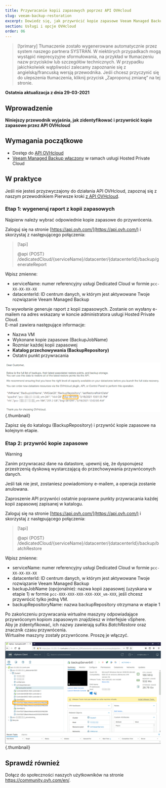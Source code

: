 ```yaml
---
title: Przywracanie kopii zapasowych poprzez API OVHcloud
slug: veeam-backup-restoration
excerpt: Dowiedz się, jak przywrócić kopie zapasowe Veeam Managed Backup za pośrednictwem API OVHcloud
section: Usługi i opcje OVHcloud
order: 06
---
```


> [!primary]
> Tłumaczenie zostało wygenerowane automatycznie przez system naszego partnera SYSTRAN. W niektórych przypadkach mogą wystąpić nieprecyzyjne sformułowania, na przykład w tłumaczeniu nazw przycisków lub szczegółów technicznych. W przypadku jakichkolwiek wątpliwości zalecamy zapoznanie się z angielską/francuską wersją przewodnika. Jeśli chcesz przyczynić się do ulepszenia tłumaczenia, kliknij przycisk „Zaproponuj zmianę” na tej stronie.
> 

**Ostatnia aktualizacja z dnia 29-03-2021**

## Wprowadzenie

**Niniejszy przewodnik wyjaśnia, jak zidentyfikować i przywrócić kopie zapasowe przez API OVHcloud**

## Wymagania początkowe

- Dostęp do [API OVHcloud](https://api.ovh.com/)
- [Veeam Managed Backup włączony](https://docs.ovh.com/gb/en/private-cloud/veeam-backup-as-a-service/) w ramach usługi Hosted Private Cloud

## W praktyce

Jeśli nie jesteś przyzwyczajony do działania API OVHcloud, zapoznaj się z naszym przewodnikiem Pierwsze kroki [z API OVHcloud](https://docs.ovh.com/gb/en/api/first-steps-with-ovh-api/).

### Etap 1: wygeneruj raport z kopii zapasowych

Najpierw należy wybrać odpowiednie kopie zapasowe do przywrócenia.

Zaloguj się na stronie [https://api.ovh.com/](https://api.ovh.com/) i skorzystaj z następującego połączenia:

> [!api]
>
> @api {POST} /dedicatedCloud/{serviceName}/datacenter/{datacenterId}/backup/generateReport

Wpisz zmienne:

- serviceName: numer referencyjny usługi Dedicated Cloud w formie `pcc-XX-XX-XX-XX`
- datacenterId: ID centrum danych, w którym jest aktywowane Twoje rozwiązanie Veeam Managed Backup

To wywołanie generuje raport z kopii zapasowych. Zostanie on wysłany e-mailem na adres wskazany w koncie administratora usługi Hosted Private Cloud.
<br>E-mail zawiera następujące informacje:

- Nazwa VM
- Wykonane kopie zapasowe (BackupJobName)
- Rozmiar każdej kopii zapasowej
- **Katalog przechowywania (BackupRepository)**
- Ostatni punkt przywracania

![email](images/backup-report-email2.png){.thumbnail}

Zapisz się do katalogu (BackupRepository) i przywróć kopie zapasowe na kolejnym etapie.

### Etap 2: przywróć kopie zapasowe

> [!warning]
>
> Zanim przywracasz dane na datastore, upewnij się, że dysponujesz przestrzenią dyskową wystarczającą do przechowywania przywróconych danych.
>
> Jeśli tak nie jest, zostaniesz powiadomiony e-mailem, a operacja zostanie anulowana.

Zaproszenie API przywróci ostatnie poprawne punkty przywracania każdej kopii zapasowej zapisanej w katalogu.

Zaloguj się na stronie [https://api.ovh.com/](https://api.ovh.com/) i skorzystaj z następującego połączenia:

> [!api]
>
> @api {POST} /dedicatedCloud/{serviceName}/datacenter/{datacenterId}/backup/batchRestore
>

Wpisz zmienne:

- serviceName: numer referencyjny usługi Dedicated Cloud w formie `pcc-XX-XX-XX-XX`
- datacenterId: ID centrum danych, w którym jest aktywowane Twoje rozwiązanie Veeam Managed Backup
- backupJobName (opcjonalnie): nazwa kopii zapasowej (uzyskana w etapie 1) w formie `pcc-XXX-XXX-XXX-XXX-XXX_vm-XXX`, jeśli chcesz przywrócić tylko jedną VM.
- backupRepositoryName: nazwa backupRepository otrzymana w etapie 1

Po zakończeniu przywracania wirtualne maszyny odpowiadające przywróconym kopiom zapasowym znajdziesz w interfejsie vSphere.
<br>Aby je zidentyfikować, ich nazwy zawierają sufiks *BatchRestore* oraz znacznik czasu przywrócenia.
<br>Wirtualne maszyny zostały przywrócone. Proszę je włączyć.

![vSphere](images/vcenter2.png){.thumbnail}

## Sprawdź również

Dołącz do społeczności naszych użytkowników na stronie <https://community.ovh.com/en/>.
